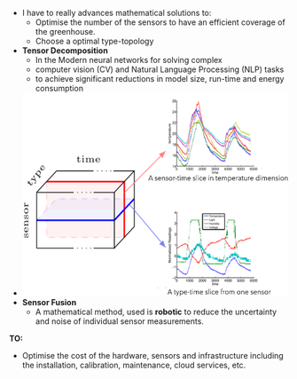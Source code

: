 - I have to really advances mathematical solutions to:
    - Optimise the number of the sensors to have an efficient coverage of the greenhouse.
    - Choose a optimal type-topology
- **Tensor Decomposition**
    - In the Modern neural networks for solving complex
    - computer vision (CV) and Natural Language Processing (NLP) tasks
    - to achieve significant reductions in model size, run-time and energy consumption
- <img src="../../_resources/b27698cb392402ab420ab190b8d351d3.png" alt="b27698cb392402ab420ab190b8d351d3.png" width="516" height="366" class="jop-noMdConv">
- **Sensor Fusion**
    - A mathematical method, used is **robotic** to reduce the uncertainty and noise of individual sensor measurements.

**TO:**

- Optimise the cost of the hardware, sensors and infrastructure including the installation, calibration, maintenance, cloud services, etc.